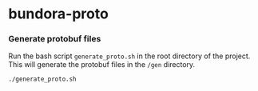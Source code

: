 # bundora-proto

### Generate protobuf files
Run the bash script `generate_proto.sh` in the root directory of the project. This will generate the protobuf files in the `/gen` directory.

```
./generate_proto.sh
```